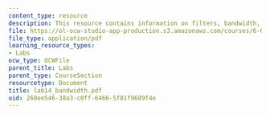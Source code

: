 ```yaml
---
content_type: resource
description: This resource contains information on filters, bandwidth, and Q factor.
file: https://ol-ocw-studio-app-production.s3.amazonaws.com/courses/6-071j-introduction-to-electronics-signals-and-measurement-spring-2006/268ee54638a3c0ff64665f81f9689f4e_lab14_bandwidth.pdf
file_type: application/pdf
learning_resource_types:
- Labs
ocw_type: OCWFile
parent_title: Labs
parent_type: CourseSection
resourcetype: Document
title: lab14_bandwidth.pdf
uid: 268ee546-38a3-c0ff-6466-5f81f9689f4e
---
```

